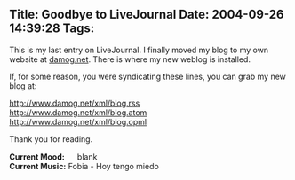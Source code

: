 Title: Goodbye to LiveJournal
Date: 2004-09-26 14:39:28
Tags: 
---
<p>This is my last entry on LiveJournal. I finally moved my blog to my own website at <a href="http://www.damog.net//">damog.net</a>. There is where my new weblog is installed.</p>

<p>If, for some reason, you were syndicating these lines, you can grab my new blog at:</p>

<p><a href="http://www.damog.net/xml/blog.rss"><a href="http://www.damog.net/xml/blog.rss">http://www.damog.net/xml/blog.rss</a></a><br/><a href="http://www.damog.net/xml/blog.atom"><a href="http://www.damog.net/xml/blog.atom">http://www.damog.net/xml/blog.atom</a></a><br/><a href="http://www.damog.net/xml/blog.opml"><a href="http://www.damog.net/xml/blog.opml">http://www.damog.net/xml/blog.opml</a></a></p>

<p>Thank you for reading.</p>

<p><strong>Current Mood:</strong> <img width="15" height="15" src="http://stat.livejournal.com/img/mood/growf/smileys/blank.gif"/> blank<br/><strong>Current Music:</strong> Fobia - Hoy tengo miedo</p>
